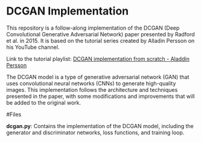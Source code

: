 # DCGAN Implementation

This repository is a follow-along implementation of the DCGAN (Deep Convolutional Generative Adversarial Network) paper presented by Radford et al. in 2015. It is based on the tutorial series created by Alladin Persson on his YouTube channel.

Link to the tutorial playlist: [DCGAN implementation from scratch - Aladdin Persson](https://www.youtube.com/watch?v=IZtv9s_Wx9I&list=PLhhyoLH6IjfwIp8bZnzX8QR30TRcHO8Va&index=3)

The DCGAN model is a type of generative adversarial network (GAN) that uses convolutional neural networks (CNNs) to generate high-quality images. This implementation follows the architecture and techniques presented in the paper, with some modifications and improvements that will be added to the original work.

#Files

**dcgan.py**: Contains the implementation of the DCGAN model, including the generator and discriminator networks, loss functions, and training loop.

